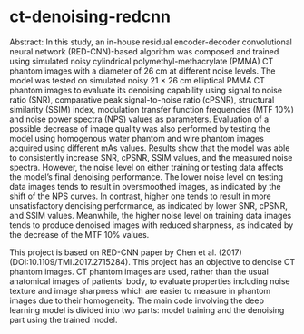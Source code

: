 # ct-denoising-redcnn

Abstract: In this study, an in-house residual encoder-decoder convolutional neural network (RED-CNN)-based algorithm was composed and trained using simulated noisy cylindrical polymethyl-methacrylate (PMMA) CT phantom images with a diameter of 26 cm at different noise levels. The model was tested on simulated noisy 21 × 26 cm elliptical PMMA CT phantom images to evaluate its denoising capability using signal to noise ratio (SNR), comparative peak signal-to-noise ratio (cPSNR), structural similarity (SSIM) index, modulation transfer function frequencies (MTF 10%) and noise power spectra (NPS) values as parameters. Evaluation of a possible decrease of image quality was also performed by testing the model using homogenous water phantom and wire phantom images acquired using different mAs values. Results show that the model was able to consistently increase SNR, cPSNR, SSIM values, and the measured noise spectra. However, the noise level on either training or testing data affects the model’s final denoising performance. The lower noise level on testing data images tends to result in oversmoothed images, as indicated by the shift of the NPS curves. In contrast, higher one tends to result in more unsatisfactory denoising performance, as indicated by lower SNR, cPSNR, and SSIM values. Meanwhile, the higher noise level on training data images tends to produce denoised images with reduced sharpness, as indicated by the decrease of the MTF 10% values.


This project is based on RED-CNN paper by Chen et al. (2017) (DOI:10.1109/TMI.2017.2715284). This project has an objective to denoise CT phantom images. CT phantom images are used, rather than the usual anatomical images of patients' body, to evaluate properties including noise texture and image sharpness which are easier to measure in phantom images due to their homogeneity. The main code involving the deep learning model is divided into two parts: model training and the denoising part using the trained model.
